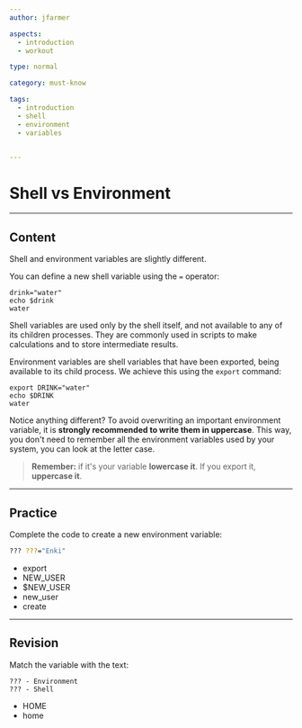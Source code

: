 ```yaml
---
author: jfarmer

aspects:
  - introduction
  - workout

type: normal

category: must-know

tags:
  - introduction
  - shell
  - environment
  - variables


---
```


# Shell vs Environment

---
## Content

Shell and environment variables are slightly different.

You can define a new shell variable using the `=` operator:

```shell
drink="water"
echo $drink
water
```

Shell variables are used only by the shell itself, and not available to any of its children processes. They are commonly used in scripts to make calculations and to store intermediate results.

Environment variables are shell variables that have been exported, being available to its child process. We achieve this using the `export` command:

```shell
export DRINK="water"
echo $DRINK
water
```

Notice anything different? To avoid overwriting an important environment variable, it is **strongly recommended to write them in uppercase**. This way, you don't need to remember all the environment variables used by your system, you can look at the letter case.

> **Remember:** if it's your variable **lowercase it**. If you export it, **uppercase it**.

---
## Practice

Complete the code to create a new environment variable:

```bash
??? ???="Enki"
```

* export
* NEW_USER
* $NEW_USER
* new_user
* create

---
## Revision

Match the variable with the text:

```plain-text
??? - Environment 
??? - Shell
```

* HOME
* home
